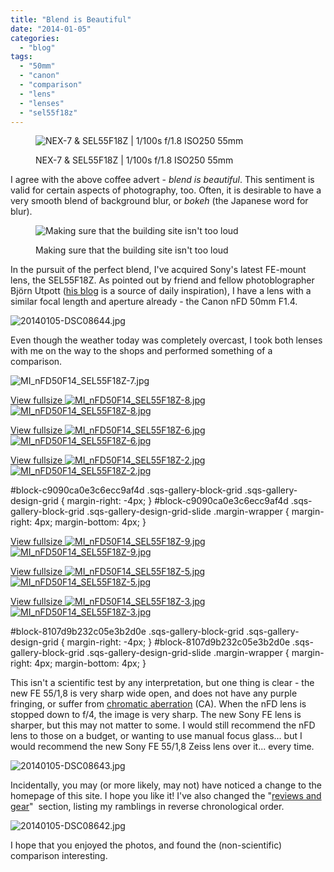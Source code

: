 ```yaml
---
title: "Blend is Beautiful"
date: "2014-01-05"
categories: 
  - "blog"
tags: 
  - "50mm"
  - "canon"
  - "comparison"
  - "lens"
  - "lenses"
  - "sel55f18z"
---
```


<figure>

![NEX-7 &amp; SEL55F18Z |&nbsp;1/100s f/1.8 ISO250 55mm](/assets/images/db84b-20140105_6.jpg)

<figcaption>



NEX-7 & SEL55F18Z | 1/100s f/1.8 ISO250 55mm





</figcaption>



</figure>

I agree with the above coffee advert - _blend is beautiful_. This sentiment is valid for certain aspects of photography, too. Often, it is desirable to have a very smooth blend of background blur, or _bokeh_ (the Japanese word for blur). 

<figure>

![Making sure that the building site isn't too loud](/assets/images/8888d-20140105_5.jpg)

<figcaption>



Making sure that the building site isn't too loud





</figcaption>



</figure>

In the pursuit of the perfect blend, I've acquired Sony's latest FE-mount lens, the SEL55F18Z. As pointed out by friend and fellow photoblographer Björn Utpott ([his blog](http://bmupix.com/) is a source of daily inspiration), I have a lens with a similar focal length and aperture already - the Canon nFD 50mm F1.4.

![20140105-DSC08644.jpg](/assets/images/93f98-20140105-dsc08644.jpg)

Even though the weather today was completely overcast, I took both lenses with me on the way to the shops and performed something of a comparison.

![MI_nFD50F14_SEL55F18Z-7.jpg](/assets/images/b2bbb-mi_nfd50f14_sel55f18z-7.jpg)

[View fullsize ![MI_nFD50F14_SEL55F18Z-8.jpg](/assets/images/d70ec-mi_nfd50f14_sel55f18z-8.jpg)![MI_nFD50F14_SEL55F18Z-8.jpg](/assets/images/d70ec-mi_nfd50f14_sel55f18z-8.jpg)](https://exportforscript.wordpress.com/wp-content/uploads/2014/01/d70ec-mi_nfd50f14_sel55f18z-8.jpg) 

[View fullsize ![MI_nFD50F14_SEL55F18Z-6.jpg](/assets/images/0ba7a-mi_nfd50f14_sel55f18z-6.jpg)![MI_nFD50F14_SEL55F18Z-6.jpg](/assets/images/0ba7a-mi_nfd50f14_sel55f18z-6.jpg)](https://exportforscript.wordpress.com/wp-content/uploads/2014/01/0ba7a-mi_nfd50f14_sel55f18z-6.jpg) 

[View fullsize ![MI_nFD50F14_SEL55F18Z-2.jpg](/assets/images/06bb5-mi_nfd50f14_sel55f18z-2.jpg)![MI_nFD50F14_SEL55F18Z-2.jpg](/assets/images/06bb5-mi_nfd50f14_sel55f18z-2.jpg)](https://exportforscript.wordpress.com/wp-content/uploads/2014/01/06bb5-mi_nfd50f14_sel55f18z-2.jpg) 

#block-c9090ca0e3c6ecc9af4d .sqs-gallery-block-grid .sqs-gallery-design-grid { margin-right: -4px; } #block-c9090ca0e3c6ecc9af4d .sqs-gallery-block-grid .sqs-gallery-design-grid-slide .margin-wrapper { margin-right: 4px; margin-bottom: 4px; }

[View fullsize ![MI_nFD50F14_SEL55F18Z-9.jpg](/assets/images/75f50-mi_nfd50f14_sel55f18z-9.jpg)![MI_nFD50F14_SEL55F18Z-9.jpg](/assets/images/75f50-mi_nfd50f14_sel55f18z-9.jpg)](https://exportforscript.wordpress.com/wp-content/uploads/2014/01/75f50-mi_nfd50f14_sel55f18z-9.jpg) 

[View fullsize ![MI_nFD50F14_SEL55F18Z-5.jpg](/assets/images/6ff4a-mi_nfd50f14_sel55f18z-5.jpg)![MI_nFD50F14_SEL55F18Z-5.jpg](/assets/images/6ff4a-mi_nfd50f14_sel55f18z-5.jpg)](https://exportforscript.wordpress.com/wp-content/uploads/2014/01/6ff4a-mi_nfd50f14_sel55f18z-5.jpg) 

[View fullsize ![MI_nFD50F14_SEL55F18Z-3.jpg](/assets/images/77231-mi_nfd50f14_sel55f18z-3.jpg)![MI_nFD50F14_SEL55F18Z-3.jpg](/assets/images/77231-mi_nfd50f14_sel55f18z-3.jpg)](https://exportforscript.wordpress.com/wp-content/uploads/2014/01/77231-mi_nfd50f14_sel55f18z-3.jpg) 

#block-8107d9b232c05e3b2d0e .sqs-gallery-block-grid .sqs-gallery-design-grid { margin-right: -4px; } #block-8107d9b232c05e3b2d0e .sqs-gallery-block-grid .sqs-gallery-design-grid-slide .margin-wrapper { margin-right: 4px; margin-bottom: 4px; }

This isn't a scientific test by any interpretation, but one thing is clear - the new FE 55/1,8 is very sharp wide open, and does not have any purple fringing, or suffer from [chromatic aberration](http://en.wikipedia.org/wiki/Chromatic_aberration) (CA). When the nFD lens is stopped down to f/4, the image is very sharp. The new Sony FE lens is sharper, but this may not matter to some. I would still recommend the nFD lens to those on a budget, or wanting to use manual focus glass... but I would recommend the new Sony FE 55/1,8 Zeiss lens over it... every time.

![20140105-DSC08643.jpg](/assets/images/19258-20140105-dsc08643.jpg)

Incidentally, you may (or more likely, may not) have noticed a change to the homepage of this site. I hope you like it! I've also changed the "[reviews and gear](http://www.martinirwinphotography.com/reviewsandgear/)"  section, listing my ramblings in reverse chronological order.

![20140105-DSC08642.jpg](/assets/images/c7cf9-20140105-dsc08642.jpg)

I hope that you enjoyed the photos, and found the (non-scientific) comparison interesting.
